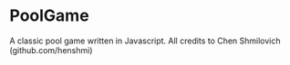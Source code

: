 # PoolGame
A classic pool game written in Javascript. All credits to Chen Shmilovich (github.com/henshmi)
